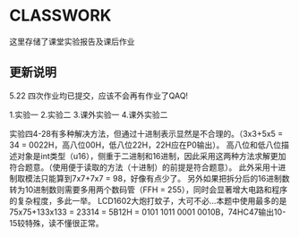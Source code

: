 # CLASSWORK
 这里存储了课堂实验报告及课后作业


## 更新说明
 5.22 四次作业均已提交，应该不会再有作业了QAQ!

 1.实验一 2.实验二 3.课外实验一 4.课外实验二

 实验四4-28有多种解决方法，但通过十进制表示显然是不合理的。（3x3+5x5 = 34 = 0022H，高八位00H，低八位22H，22H应在P0输出）。
 高八位和低八位描述对象是int类型（u16），侧重于二进制和16进制，因此采用这两种方法求解更加符合题意。（使用便于读取的方法（十进制）的前提是符合题意）。
 此外采用十进制取模法只能算到7x7+7x7 = 98，好像有点少了。
 另外如果把拆分后的16进制数转为10进制数则需要多用两个数码管（FFH = 255），同时会显著增大电路和程序的复杂程度，多此一举。
 LCD1602大炮打蚊子，大可不必...本题中使用最多的是75x75+133x133 = 23314 = 5B12H = 0101 1011 0001 0010B，74HC47输出10-15较特殊，读不懂很正常。
